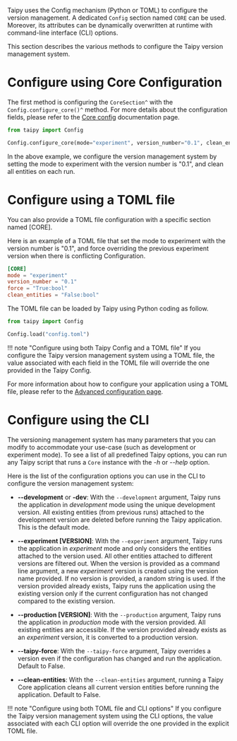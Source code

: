 Taipy uses the Config mechanism (Python or TOML) to configure the version management. A dedicated `Config` section named `CORE` can be used. Moreover, its attributes can be dynamically overwritten at runtime with command-line interface (CLI) options.

This section describes the various methods to configure the Taipy version management system.

# Configure using Core Configuration

The first method is configuring the `CoreSection^` with the `Config.configure_core()^` method.
For more details about the configuration fields, please refer to the [Core config](core-config.md) documentation page.

```python linenums="1"
from taipy import Config

Config.configure_core(mode="experiment", version_number="0.1", clean_entities=True)
```

In the above example, we configure the version management system by setting the mode to experiment
with the version number is "0.1", and clean all entities on each run.

# Configure using a TOML file

You can also provide a TOML file configuration with a specific section named [CORE].

Here is an example of a TOML file that set the mode to experiment with the version number is "0.1",
and force overriding the previous experiment version when there is conflicting Configuration.

```toml linenums="1" title="config.toml"
[CORE]
mode = "experiment"
version_number = "0.1"
force = "True:bool"
clean_entities = "False:bool"
```

The TOML file can be loaded by Taipy using Python coding as follow.

```python linenums="1"
from taipy import Config

Config.load("config.toml")
```

!!! note "Configure using both Taipy Config and a TOML file"
    If you configure the Taipy version management system using a TOML file, the value associated
    with each field in the TOML file will override the one provided in the Taipy Config.

For more information about how to configure your application using a TOML file, please refer to
the [Advanced configuration page](../config/advanced-config.md).

# Configure using the CLI

The versioning management system has many parameters that you can modify to accommodate your
use-case (such as development or experiment mode). To see a list of all predefined Taipy options,
you can run any Taipy script that runs a `Core` instance with the *-h* or *--help* option.

Here is the list of the configuration options you can use in the CLI to
configure the version management system:

- **--development** or **-dev**: With the `--development` argument, Taipy runs the
  application in *development* mode using the unique development version. All existing
  entities (from previous runs) attached to the development version are deleted before
  running the Taipy application. This is the default mode.

- **--experiment [VERSION]**: With the `--experiment` argument, Taipy runs the application
  in *experiment* mode and only considers the entities attached to the version used.
  All other entities attached to different versions are filtered out.
  When the version is provided as a command line argument, a new *experiment* version
  is created using the version name provided. If no version is provided, a random string
  is used.
  If the version provided already exists, Taipy runs the application using the existing
  version only if the current configuration has not changed compared to the existing
  version.

- **--production [VERSION]**: With the `--production` argument, Taipy runs the application
  in *production* mode with the version provided. All existing entities are accessible.
  If the version provided already exists as an *experiment* version, it is converted
  to a production version.

- **--taipy-force**: With the `--taipy-force` argument, Taipy overrides a version even if
  the configuration has changed and run the application. Default to False.

- **--clean-entities**: With the `--clean-entities` argument, running a Taipy
  Core application cleans all current version entities before running the application.
  Default to False.

!!! note "Configure using both TOML file and CLI options"
    If you configure the Taipy version management system using the CLI options, the value
    associated with each CLI option will override the one provided in the explicit TOML file.
